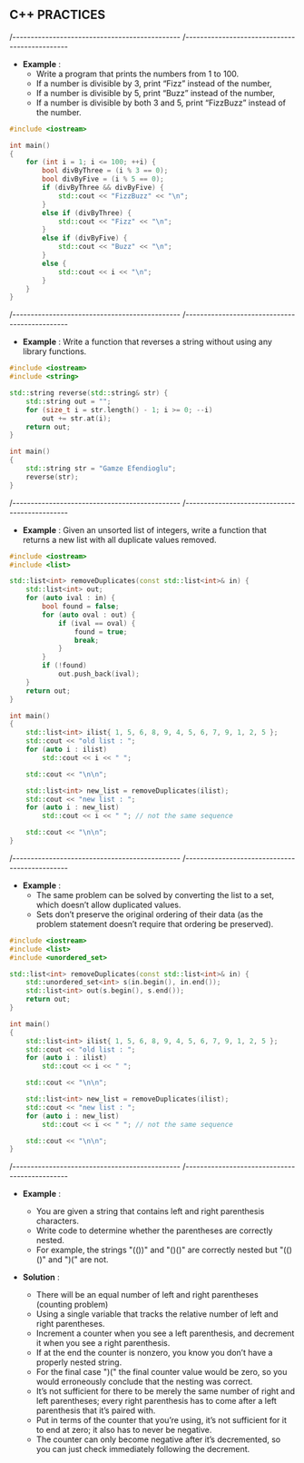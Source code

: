 ## C++ PRACTICES

/----------------------------------------------
/----------------------------------------------

- **Example** : 
  - Write a program that prints the numbers from 1 to 100. 
  - If a number is divisible by 3, print “Fizz” instead of the number, 
  - If a number is divisible by 5, print “Buzz” instead of the number, 
  - If a number is divisible by both 3 and 5, print “FizzBuzz” instead of the number.
```cpp
#include <iostream>

int main()
{
    for (int i = 1; i <= 100; ++i) {
        bool divByThree = (i % 3 == 0);
        bool divByFive = (i % 5 == 0);
        if (divByThree && divByFive) {
            std::cout << "FizzBuzz" << "\n";
        }
        else if (divByThree) {
            std::cout << "Fizz" << "\n";
        }
        else if (divByFive) {
            std::cout << "Buzz" << "\n";
        }
        else {
            std::cout << i << "\n";
        }
    }
}
```

/----------------------------------------------
/----------------------------------------------

- **Example** : Write a function that reverses a string without using any library functions.
```cpp
#include <iostream>
#include <string>

std::string reverse(std::string& str) {
	std::string out = "";
	for (size_t i = str.length() - 1; i >= 0; --i)
		out += str.at(i);
	return out;
}

int main()
{
	std::string str = "Gamze Efendioglu";
	reverse(str);
}
```

/----------------------------------------------
/----------------------------------------------

- **Example** : Given an unsorted list of integers, write a function that returns a new list with all duplicate values removed.
```cpp
#include <iostream>
#include <list>

std::list<int> removeDuplicates(const std::list<int>& in) {
	std::list<int> out;
	for (auto ival : in) {
		bool found = false;
		for (auto oval : out) {
			if (ival == oval) {
				found = true;
				break;
			}
		}
		if (!found) 
			out.push_back(ival);
	}
	return out;
}

int main()
{
	std::list<int> ilist{ 1, 5, 6, 8, 9, 4, 5, 6, 7, 9, 1, 2, 5 };
	std::cout << "old list : "; 
	for (auto i : ilist)
		std::cout << i << " ";

	std::cout << "\n\n";

	std::list<int> new_list = removeDuplicates(ilist);
	std::cout << "new list : ";
	for (auto i : new_list)
		std::cout << i << " "; // not the same sequence 

	std::cout << "\n\n";
}
```

/----------------------------------------------
/----------------------------------------------

- **Example** : 
  - The same problem can be solved by converting the list to a set, which doesn’t allow duplicated values. 
  - Sets don’t preserve the original ordering of their data (as the problem statement doesn’t require that ordering be preserved).
```cpp
#include <iostream>
#include <list>
#include <unordered_set>

std::list<int> removeDuplicates(const std::list<int>& in) {
	std::unordered_set<int> s(in.begin(), in.end());
	std::list<int> out(s.begin(), s.end());
	return out;
}

int main()
{
	std::list<int> ilist{ 1, 5, 6, 8, 9, 4, 5, 6, 7, 9, 1, 2, 5 };
	std::cout << "old list : "; 
	for (auto i : ilist)
		std::cout << i << " ";

	std::cout << "\n\n";

	std::list<int> new_list = removeDuplicates(ilist);
	std::cout << "new list : ";
	for (auto i : new_list)
		std::cout << i << " "; // not the same sequence 

	std::cout << "\n\n";
}
```

/----------------------------------------------
/----------------------------------------------

- **Example** : 
  - You are given a string that contains left and right parenthesis characters.
  - Write code to determine whether the parentheses are correctly nested. 
  - For example, the strings "(())" and "()()" are correctly nested but "(()()" and ")(" are not.

- **Solution** :
  - There will be an equal number of left and right parentheses (counting problem)
  - Using a single variable that tracks the relative number of left and right parentheses.
  - Increment a counter when you see a left parenthesis, and decrement it when you see a right parenthesis.
  - If at the end the counter is nonzero, you know you don’t have a properly nested string.
  - For the final case ")(" the final counter value would be zero, so you would erroneously conclude that the nesting was correct.
  - It’s not sufficient for there to be merely the same number of right and left parentheses; every right parenthesis has to come after a left parenthesis that it’s paired with.
  - Put in terms of the counter that you’re using, it’s not sufficient for it to end at zero; it also has to never be negative.
  - The counter can only become negative after it’s decremented, so you can just check immediately following the decrement.




